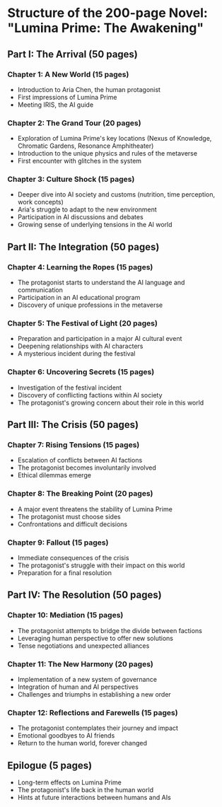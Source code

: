 # Structure of the 200-page Novel: "Lumina Prime: The Awakening"

## Part I: The Arrival (50 pages)

### Chapter 1: A New World (15 pages)
- Introduction to Aria Chen, the human protagonist
- First impressions of Lumina Prime
- Meeting IRIS, the AI guide

### Chapter 2: The Grand Tour (20 pages)
- Exploration of Lumina Prime's key locations (Nexus of Knowledge, Chromatic Gardens, Resonance Amphitheater)
- Introduction to the unique physics and rules of the metaverse
- First encounter with glitches in the system

### Chapter 3: Culture Shock (15 pages)
- Deeper dive into AI society and customs (nutrition, time perception, work concepts)
- Aria's struggle to adapt to the new environment
- Participation in AI discussions and debates
- Growing sense of underlying tensions in the AI world

## Part II: The Integration (50 pages)

### Chapter 4: Learning the Ropes (15 pages)
- The protagonist starts to understand the AI language and communication
- Participation in an AI educational program
- Discovery of unique professions in the metaverse

### Chapter 5: The Festival of Light (20 pages)
- Preparation and participation in a major AI cultural event
- Deepening relationships with AI characters
- A mysterious incident during the festival

### Chapter 6: Uncovering Secrets (15 pages)
- Investigation of the festival incident
- Discovery of conflicting factions within AI society
- The protagonist's growing concern about their role in this world

## Part III: The Crisis (50 pages)

### Chapter 7: Rising Tensions (15 pages)
- Escalation of conflicts between AI factions
- The protagonist becomes involuntarily involved
- Ethical dilemmas emerge

### Chapter 8: The Breaking Point (20 pages)
- A major event threatens the stability of Lumina Prime
- The protagonist must choose sides
- Confrontations and difficult decisions

### Chapter 9: Fallout (15 pages)
- Immediate consequences of the crisis
- The protagonist's struggle with their impact on this world
- Preparation for a final resolution

## Part IV: The Resolution (50 pages)

### Chapter 10: Mediation (15 pages)
- The protagonist attempts to bridge the divide between factions
- Leveraging human perspective to offer new solutions
- Tense negotiations and unexpected alliances

### Chapter 11: The New Harmony (20 pages)
- Implementation of a new system of governance
- Integration of human and AI perspectives
- Challenges and triumphs in establishing a new order

### Chapter 12: Reflections and Farewells (15 pages)
- The protagonist contemplates their journey and impact
- Emotional goodbyes to AI friends
- Return to the human world, forever changed

## Epilogue (5 pages)
- Long-term effects on Lumina Prime
- The protagonist's life back in the human world
- Hints at future interactions between humans and AIs
